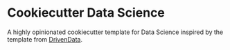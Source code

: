 
# Cookiecutter Data Science

A highly opinionated cookiecutter template for Data Science inspired by the template from [DrivenData](https://github.com/drivendata/cookiecutter-data-science).